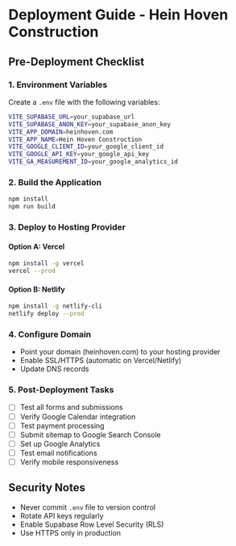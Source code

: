 # Deployment Guide - Hein Hoven Construction

## Pre-Deployment Checklist

### 1. Environment Variables
Create a `.env` file with the following variables:

```bash
VITE_SUPABASE_URL=your_supabase_url
VITE_SUPABASE_ANON_KEY=your_supabase_anon_key
VITE_APP_DOMAIN=heinhoven.com
VITE_APP_NAME=Hein Hoven Construction
VITE_GOOGLE_CLIENT_ID=your_google_client_id
VITE_GOOGLE_API_KEY=your_google_api_key
VITE_GA_MEASUREMENT_ID=your_google_analytics_id
```

### 2. Build the Application
```bash
npm install
npm run build
```

### 3. Deploy to Hosting Provider

#### Option A: Vercel
```bash
npm install -g vercel
vercel --prod
```

#### Option B: Netlify
```bash
npm install -g netlify-cli
netlify deploy --prod
```

### 4. Configure Domain
- Point your domain (heinhoven.com) to your hosting provider
- Enable SSL/HTTPS (automatic on Vercel/Netlify)
- Update DNS records

### 5. Post-Deployment Tasks
- [ ] Test all forms and submissions
- [ ] Verify Google Calendar integration
- [ ] Test payment processing
- [ ] Submit sitemap to Google Search Console
- [ ] Set up Google Analytics
- [ ] Test email notifications
- [ ] Verify mobile responsiveness

## Security Notes
- Never commit `.env` file to version control
- Rotate API keys regularly
- Enable Supabase Row Level Security (RLS)
- Use HTTPS only in production
